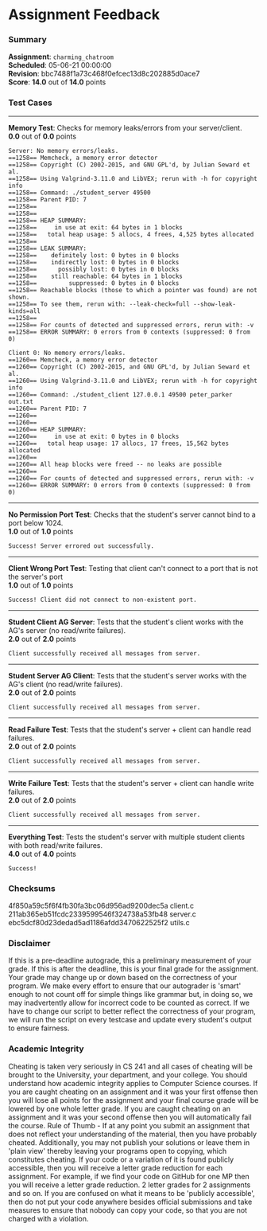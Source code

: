 # Assignment Feedback

### Summary

**Assignment**: `charming_chatroom`  
**Scheduled**: 05-06-21 00:00:00  
**Revision**: bbc7488f1a73c468f0efcec13d8c202885d0ace7  
**Score**: **14.0** out of **14.0** points

### Test Cases
---

**Memory Test**: Checks for memory leaks/errors from your server/client.  
**0.0** out of **0.0** points
```
Server: No memory errors/leaks.
==1258== Memcheck, a memory error detector
==1258== Copyright (C) 2002-2015, and GNU GPL'd, by Julian Seward et al.
==1258== Using Valgrind-3.11.0 and LibVEX; rerun with -h for copyright info
==1258== Command: ./student_server 49500
==1258== Parent PID: 7
==1258== 
==1258== 
==1258== HEAP SUMMARY:
==1258==     in use at exit: 64 bytes in 1 blocks
==1258==   total heap usage: 5 allocs, 4 frees, 4,525 bytes allocated
==1258== 
==1258== LEAK SUMMARY:
==1258==    definitely lost: 0 bytes in 0 blocks
==1258==    indirectly lost: 0 bytes in 0 blocks
==1258==      possibly lost: 0 bytes in 0 blocks
==1258==    still reachable: 64 bytes in 1 blocks
==1258==         suppressed: 0 bytes in 0 blocks
==1258== Reachable blocks (those to which a pointer was found) are not shown.
==1258== To see them, rerun with: --leak-check=full --show-leak-kinds=all
==1258== 
==1258== For counts of detected and suppressed errors, rerun with: -v
==1258== ERROR SUMMARY: 0 errors from 0 contexts (suppressed: 0 from 0)

Client 0: No memory errors/leaks.
==1260== Memcheck, a memory error detector
==1260== Copyright (C) 2002-2015, and GNU GPL'd, by Julian Seward et al.
==1260== Using Valgrind-3.11.0 and LibVEX; rerun with -h for copyright info
==1260== Command: ./student_client 127.0.0.1 49500 peter_parker out.txt
==1260== Parent PID: 7
==1260== 
==1260== 
==1260== HEAP SUMMARY:
==1260==     in use at exit: 0 bytes in 0 blocks
==1260==   total heap usage: 17 allocs, 17 frees, 15,562 bytes allocated
==1260== 
==1260== All heap blocks were freed -- no leaks are possible
==1260== 
==1260== For counts of detected and suppressed errors, rerun with: -v
==1260== ERROR SUMMARY: 0 errors from 0 contexts (suppressed: 0 from 0)
```
---

**No Permission Port Test**: Checks that the student's server cannot bind to a port below 1024.  
**1.0** out of **1.0** points
```
Success! Server errored out successfully.
```
---

**Client Wrong Port Test**: Testing that client can't connect to a port that is not the server's port  
**1.0** out of **1.0** points
```
Success! Client did not connect to non-existent port.
```
---

**Student Client AG Server**: Tests that the student's client works with the AG's server (no read/write failures).  
**2.0** out of **2.0** points
```
Client successfully received all messages from server.
```
---

**Student Server AG Client**: Tests that the student's server works with the AG's client (no read/write failures).  
**2.0** out of **2.0** points
```
Client successfully received all messages from server.
```
---

**Read Failure Test**: Tests that the student's server + client can handle read failures.  
**2.0** out of **2.0** points
```
Client successfully received all messages from server.
```
---

**Write Failure Test**: Tests that the student's server + client can handle write failures.  
**2.0** out of **2.0** points
```
Client successfully received all messages from server.
```
---

**Everything Test**: Tests the student's server with multiple student clients with both read/write failures.  
**4.0** out of **4.0** points
```
Success!
```
### Checksums

4f850a59c5f6f4fb30fa3bc06d956ad9200dec5a client.c  
211ab365eb51fcdc2339599546f324738a53fb48 server.c  
ebc5dcf80d23dedad5ad1186afdd3470622525f2 utils.c


### Disclaimer
If this is a pre-deadline autograde, this a preliminary measurement of your grade.
If this is after the deadline, this is your final grade for the assignment.
Your grade may change up or down based on the correctness of your program.
We make every effort to ensure that our autograder is 'smart' enough to not count off
for simple things like grammar but, in doing so, we may inadvertently allow for
incorrect code to be counted as correct.
If we have to change our script to better reflect the correctness of your program,
we will run the script on every testcase and update every student's output to ensure fairness.



### Academic Integrity
Cheating is taken very seriously in CS 241 and all cases of cheating will be brought to the University, your department, and your college.
You should understand how academic integrity applies to Computer Science courses.
If you are caught cheating on an assignment and it was your first offense then you will lose all points for the assignment and your final course
grade will be lowered by one whole letter grade. If you are caught cheating on an assignment and it was your second offense then you will automatically fail the course.
Rule of Thumb - If at any point you submit an assignment that does not reflect your understanding of the material, then you have probably cheated.
Additionally, you may not publish your solutions or leave them in 'plain view' thereby leaving your programs open to copying, which constitutes cheating.
If your code or a variation of it is found publicly accessible, then you will receive a letter grade reduction for each assignment.
For example, if we find your code on GitHub for one MP then you will receive a letter grade reduction. 2 letter grades for 2 assignments and so on.
If you are confused on what it means to be 'publicly accessible', then do not put your code anywhere besides official submissions and take measures
to ensure that nobody can copy your code, so that you are not charged with a violation.


